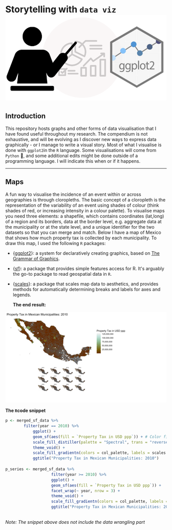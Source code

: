 # Storytelling with `data viz` ![Logo](https://github.com/michelleg06/DataViz/blob/main/images/Storytelling.png)

## Introduction
This repository hosts graphs and other forms of data visualisation that I have found useful throughout my research. The compendium is not exhaustive, and will be evolving as I discover new ways to express data graphically - or I manage to write a visual story. Most of what I visualise is done with `ggplot2`in the `R` language. Some visualisations will come from `Python` 🐍, and some additional edits might be done outside of a programming language. I will indicate this when or if it happens. 

-----

## Maps

A fun way to visualise the incidence of an event within or across geographies is through cloropleths. The basic concept of a cloropleth is the representation of the variability of an event using shades of colour (think shades of red, or increasing intensity in a colour palette). To visualise maps you need three elements: a shapefile, which contains coordinates (lat,long) of a region and its borders, data at the border level, e.g. aggregate data at the municipality or at the state level, and a unique identifier for the two datasets so that you can merge and match. Below I have a map of Mexico that shows how much property tax is collected by each municipality. To draw this map, I used the following `R` packages: 

* {[ggplot2](https://ggplot2.tidyverse.org/)}: a system for declaratively creating graphics, based on [The Grammar of Graphics](https://www.amazon.com/Grammar-Graphics-Statistics-Computing/dp/0387245448/ref=as_li_ss_tl).
* {[sf](https://r-spatial.github.io/sf/)}: a package that provides simple features access for R. It's arguably the go-to package to read geospatial data in `R`.
* {[scales](https://cran.r-project.org/web/packages/scales/index.html)}: a package that scales map data to aesthetics, and provides methods for automatically determining breaks and labels for axes and legends.

  **The end result:**

![MexicoMap](https://github.com/michelleg06/DataViz/blob/main/images/cloropleths.png)

**The `R`code snippet**
```r
p <- merged_sf_data %>%
        filter(year == 2010) %>%
            ggplot() +
            geom_sf(aes(fill = `Property Tax in USD ppp`)) + # Color fill based on property tax in USD (ppp)
            scale_fill_distiller(palette = "Spectral", trans = "reverse") +     
            theme_void() +
            scale_fill_gradientn(colors = col_palette, labels = scales::label_comma()) + 
            ggtitle("Property Tax in Mexican Municipalities: 2010")

p_series <- merged_sf_data %>%
                    filter(year >= 2010) %>%
                    ggplot() +
                    geom_sf(aes(fill = `Property Tax in USD ppp`)) +
                    facet_wrap(~ year, nrow = 3) + 
                    theme_void() +
                    scale_fill_gradientn(colors = col_palette, labels = scales::label_comma()) +
                    ggtitle("Property Tax in Mexican Municipalities: 2010:2021")
                                 
```
*Note: The snippet above does not include the data wrangling part*
  
